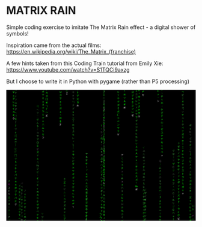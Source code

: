 # MATRIX RAIN 

Simple coding exercise to imitate The Matrix Rain effect - a digital shower of symbols!

Inspiration came from the actual films: 
https://en.wikipedia.org/wiki/The_Matrix_(franchise)

A few hints taken from this Coding Train tutorial from Emily Xie: 
https://www.youtube.com/watch?v=S1TQCi9axzg

But I choose to write it in Python with pygame (rather than P5 processing)

![Matrix Rain image](matrix.png)

